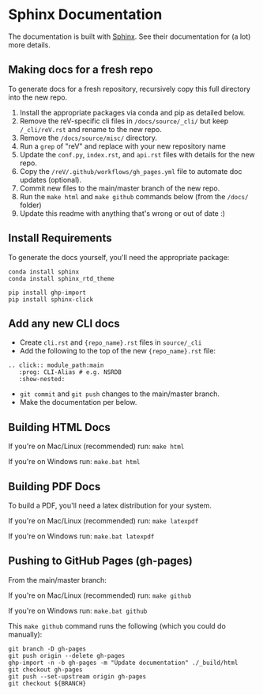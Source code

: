 # Sphinx Documentation

The documentation is built with [Sphinx](http://sphinx-doc.org/index.html).
See their documentation for (a lot) more details.

## Making docs for a fresh repo

To generate docs for a fresh repository, recursively copy this full directory
into the new repo.

1. Install the appropriate packages via conda and pip as detailed below.
2. Remove the reV-specific cli files in `/docs/source/_cli/` but keep
   `/_cli/reV.rst` and rename to the new repo.
3. Remove the `/docs/source/misc/` directory.
4. Run a `grep` of "reV" and replace with your new repository name
5. Update the `conf.py`, `index.rst`, and `api.rst` files with details for the
   new repo.
6. Copy the `/reV/.github/workflows/gh_pages.yml` file to automate doc updates
   (optional).
7. Commit new files to the main/master branch of the new repo.
8. Run the `make html` and `make github` commands below (from the `/docs/`
   folder)
9. Update this readme with anything that's wrong or out of date :)

## Install Requirements

To generate the docs yourself, you'll need the appropriate package:

```
conda install sphinx
conda install sphinx_rtd_theme

pip install ghp-import
pip install sphinx-click
```

## Add any new CLI docs

- Create `cli.rst` and `{repo_name}.rst` files in `source/_cli`
- Add the following to the top of the new `{repo_name}.rst` file:
```
.. click:: module_path:main
   :prog: CLI-Alias # e.g. NSRDB
   :show-nested:
```
- `git commit` and `git push` changes to the main/master branch.
- Make the documentation per below.

## Building HTML Docs

If you're on Mac/Linux (recommended) run: `make html`

If you're on Windows run: `make.bat html`

## Building PDF Docs

To build a PDF, you'll need a latex distribution for your system.

If you're on Mac/Linux (recommended) run: `make latexpdf`

If you're on Windows run: `make.bat latexpdf`

## Pushing to GitHub Pages (gh-pages)

From the main/master branch:

If you're on Mac/Linux (recommended) run: `make github`

If you're on Windows run: `make.bat github`

This `make github` command runs the following (which you could do manually):

```
git branch -D gh-pages
git push origin --delete gh-pages
ghp-import -n -b gh-pages -m "Update documentation" ./_build/html
git checkout gh-pages
git push --set-upstream origin gh-pages
git checkout ${BRANCH}
```
